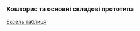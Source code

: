 ### Кошторис та основні складові прототипа
[Ексель таблиця](https://docs.google.com/spreadsheets/d/11vgMJ-I43rVWW3PeQkYlWljzOiANpQBYCyT218YO5DQ/edit#gid=0)
